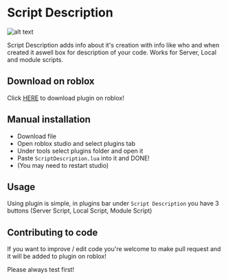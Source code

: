 # Script Description

![alt text](https://i.imgur.com/iDb9ROJ.png)

Script Description adds info about it's creation with info like who and when created it aswell box for description of your code.
Works for Server, Local and module scripts.

## Download on roblox
Click [HERE](https://www.roblox.com/library/5939855378/ScriptDescription) to download plugin on roblox!

## Manual installation

* Download file
* Open roblox studio and select plugins tab
* Under tools select plugins folder and open it
* Paste `ScriptDescription.lua` into it and DONE!
* (You may need to restart studio)

## Usage

Using plugin is simple, in plugins bar under `Script Description` you have 3 buttons (Server Script, Local Script, Module Script)

## Contributing to code
If you want to improve / edit code you're welcome to make pull request and it will be added to plugin on roblox!

Please always test first!
